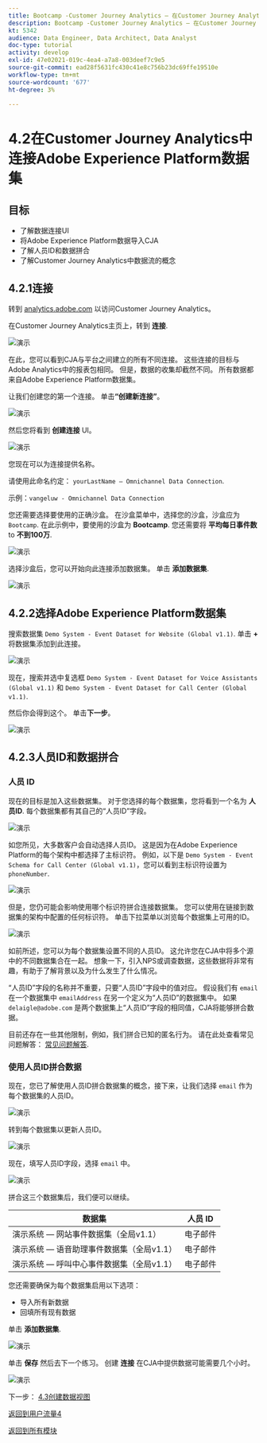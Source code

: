 ```yaml
---
title: Bootcamp -Customer Journey Analytics — 在Customer Journey Analytics中连接Adobe Experience Platform数据集
description: Bootcamp -Customer Journey Analytics — 在Customer Journey Analytics中连接Adobe Experience Platform数据集
kt: 5342
audience: Data Engineer, Data Architect, Data Analyst
doc-type: tutorial
activity: develop
exl-id: 47e02021-019c-4ea4-a7a8-003deef7c9e5
source-git-commit: ead28f5631fc430c41e8c756b23dc69ffe19510e
workflow-type: tm+mt
source-wordcount: '677'
ht-degree: 3%

---
```


# 4.2在Customer Journey Analytics中连接Adobe Experience Platform数据集

## 目标

- 了解数据连接UI
- 将Adobe Experience Platform数据导入CJA
- 了解人员ID和数据拼合
- 了解Customer Journey Analytics中数据流的概念

## 4.2.1连接

转到 [analytics.adobe.com](https://analytics.adobe.com) 以访问Customer Journey Analytics。

在Customer Journey Analytics主页上，转到 **连接**.

![演示](./images/cja2.png)

在此，您可以看到CJA与平台之间建立的所有不同连接。 这些连接的目标与Adobe Analytics中的报表包相同。 但是，数据的收集却截然不同。 所有数据都来自Adobe Experience Platform数据集。

让我们创建您的第一个连接。 单击&#x200B;**“创建新连接”**。

![演示](./images/cja4.png)

然后您将看到 **创建连接** UI。

![演示](./images/cja5.png)

您现在可以为连接提供名称。

请使用此命名约定： `yourLastName – Omnichannel Data Connection`.

示例：`vangeluw - Omnichannel Data Connection`

您还需要选择要使用的正确沙盒。 在沙盒菜单中，选择您的沙盒，沙盒应为 `Bootcamp`. 在此示例中，要使用的沙盒为 **Bootcamp**. 您还需要将 **平均每日事件数** to **不到100万**.

![演示](./images/cjasb.png)

选择沙盒后，您可以开始向此连接添加数据集。 单击 **添加数据集**.

![演示](./images/cjasb1.png)

## 4.2.2选择Adobe Experience Platform数据集

搜索数据集 `Demo System - Event Dataset for Website (Global v1.1)`. 单击 **+** 将数据集添加到此连接。

![演示](./images/cja7.png)

现在，搜索并选中复选框 `Demo System - Event Dataset for Voice Assistants (Global v1.1)` 和 `Demo System - Event Dataset for Call Center (Global v1.1)`.

然后你会得到这个。 单击&#x200B;**下一步**。

![演示](./images/cja9.png)

## 4.2.3人员ID和数据拼合

### 人员 ID

现在的目标是加入这些数据集。 对于您选择的每个数据集，您将看到一个名为 **人员ID**. 每个数据集都有其自己的“人员ID”字段。

![演示](./images/cja11.png)

如您所见，大多数客户会自动选择人员ID。 这是因为在Adobe Experience Platform的每个架构中都选择了主标识符。 例如，以下是 `Demo System - Event Schema for Call Center (Global v1.1)`，您可以看到主标识符设置为 `phoneNumber`.

![演示](./images/cja13.png)

但是，您仍可能会影响使用哪个标识符拼合连接数据集。 您可以使用在链接到数据集的架构中配置的任何标识符。 单击下拉菜单以浏览每个数据集上可用的ID。

![演示](./images/cja14.png)

如前所述，您可以为每个数据集设置不同的人员ID。 这允许您在CJA中将多个源中的不同数据集合在一起。 想象一下，引入NPS或调查数据，这些数据将非常有趣，有助于了解背景以及为什么发生了什么情况。

“人员ID”字段的名称并不重要，只要“人员ID”字段中的值对应。 假设我们有 `email` 在一个数据集中 `emailAddress` 在另一个定义为“人员ID”的数据集中。 如果 `delaigle@adobe.com` 是两个数据集上“人员ID”字段的相同值，CJA将能够拼合数据。

目前还存在一些其他限制，例如，我们拼合已知的匿名行为。 请在此处查看常见问题解答： [常见问题解答](https://experienceleague.adobe.com/docs/analytics-platform/using/cja-overview/cja-faq.html?lang=zh-Hans).

### 使用人员ID拼合数据

现在，您已了解使用人员ID拼合数据集的概念，接下来，让我们选择 `email` 作为每个数据集的人员ID。

![演示](./images/cja15.png)

转到每个数据集以更新人员ID。

![演示](./images/cja12a.png)

现在，填写人员ID字段，选择 `email` 中。

![演示](./images/cja17.png)

拼合这三个数据集后，我们便可以继续。

| 数据集 | 人员 ID |
| ----------------- |-------------| 
| 演示系统 — 网站事件数据集（全局v1.1） | 电子邮件 |
| 演示系统 — 语音助理事件数据集（全局v1.1） | 电子邮件 |
| 演示系统 — 呼叫中心事件数据集（全局v1.1） | 电子邮件 |

您还需要确保为每个数据集启用以下选项：

- 导入所有新数据
- 回填所有现有数据

单击 **添加数据集**.

![演示](./images/cja16.png)

单击 **保存** 然后去下一个练习。
创建 **连接** 在CJA中提供数据可能需要几个小时。

![演示](./images/cja20.png)

下一步： [4.3创建数据视图](./ex3.md)

[返回到用户流量4](./uc4.md)

[返回到所有模块](./../../overview.md)
